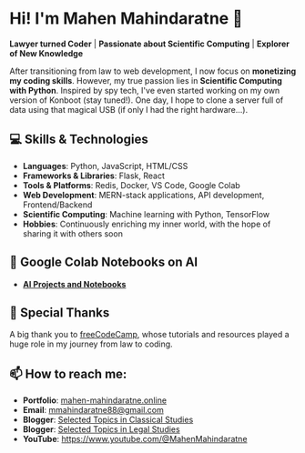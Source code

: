 # Hi! I'm Mahen Mahindaratne 👋

**Lawyer turned Coder** | **Passionate about Scientific Computing** | **Explorer of New Knowledge**

After transitioning from law to web development, I now focus on **monetizing my coding skills**. However, my true passion lies in **Scientific Computing with Python**. Inspired by spy tech, I've even started working on my own version of Konboot (stay tuned!). One day, I hope to clone a server full of data using that magical USB (if only I had the right hardware...).

## 💻 Skills & Technologies

- **Languages**: Python, JavaScript, HTML/CSS
- **Frameworks & Libraries**: Flask, React
- **Tools & Platforms**: Redis, Docker, VS Code, Google Colab
- **Web Development**: MERN-stack applications, API development, Frontend/Backend
- **Scientific Computing**: Machine learning with Python, TensorFlow
- **Hobbies**: Continuously enriching my inner world, with the hope of sharing it with others soon

## 📂 Google Colab Notebooks on AI

- **[AI Projects and Notebooks](https://drive.google.com/drive/folders/1lhBl23-cVK4slEwI4n_VfWj6TJN4xlfc)**

## 🙏 Special Thanks

A big thank you to [freeCodeCamp](https://www.freecodecamp.org/), whose tutorials and resources played a huge role in my journey from law to coding.

## 📫 How to reach me:

- **Portfolio**: [mahen-mahindaratne.online](https://mahen-mahindaratne.online/)
- **Email**: mmahindaratne88@gmail.com
- **Blogger**: [Selected Topics in Classical Studies](https://mahen-mahindaratne-classical-studies.blogspot.com)
- **Blogger**: [Selected Topics in Legal Studies](https://mahen-mahindaratne-law.blogspot.com)
- **YouTube**: https://www.youtube.com/@MahenMahindaratne

